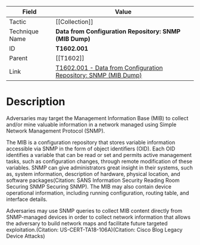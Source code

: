 
|Field|Value|
|---|---|
|Tactic|[[Collection]]|
|Technique Name|**Data from Configuration Repository: SNMP (MIB Dump)**|
|ID|**T1602.001**|
|Parent|[[T1602]]|
|Link|[T1602.001 - Data from Configuration Repository: SNMP (MIB Dump)](https://attack.mitre.org/techniques/T1602/001)|

# Description

Adversaries may target the Management Information Base (MIB) to collect and/or mine valuable information in a network managed using Simple Network Management Protocol (SNMP).

The MIB is a configuration repository that stores variable information accessible via SNMP in the form of object identifiers (OID). Each OID identifies a variable that can be read or set and permits active management tasks, such as configuration changes, through remote modification of these variables. SNMP can give administrators great insight in their systems, such as, system information, description of hardware, physical location, and software packages(Citation: SANS Information Security Reading Room Securing SNMP Securing SNMP). The MIB may also contain device operational information, including running configuration, routing table, and interface details.

Adversaries may use SNMP queries to collect MIB content directly from SNMP-managed devices in order to collect network information that allows the adversary to build network maps and facilitate future targeted exploitation.(Citation: US-CERT-TA18-106A)(Citation: Cisco Blog Legacy Device Attacks) 
